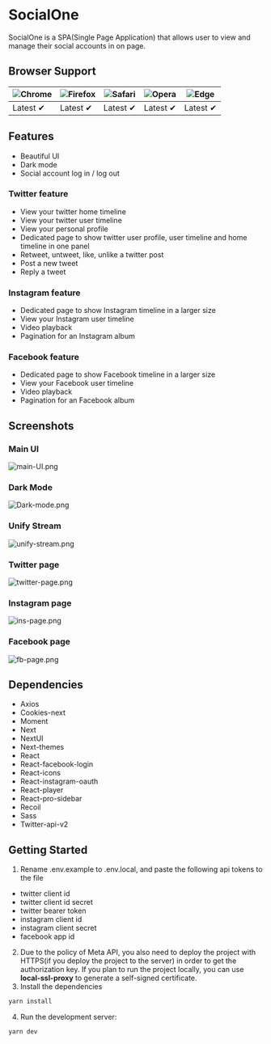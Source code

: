 # SocialOne

SocialOne is a SPA(Single Page Application) that allows user to view and manage their social accounts in on page.

## Browser Support

| ![Chrome](https://raw.githubusercontent.com/alrra/browser-logos/main/src/chrome/chrome_48x48.png) | ![Firefox](https://raw.githubusercontent.com/alrra/browser-logos/main/src/firefox/firefox_48x48.png) | ![Safari](https://raw.githubusercontent.com/alrra/browser-logos/main/src/safari/safari_48x48.png) | ![Opera](https://raw.githubusercontent.com/alrra/browser-logos/main/src/opera/opera_48x48.png) | ![Edge](https://raw.githubusercontent.com/alrra/browser-logos/main/src/edge/edge_48x48.png) |
|---------------------------------------------------------------------------------------------------|------------------------------------------------------------------------------------------------------|---------------------------------------------------------------------------------------------------|------------------------------------------------------------------------------------------------|---------------------------------------------------------------------------------------------|
| Latest ✔                                                                                          | Latest ✔                                                                                             | Latest ✔                                                                                          | Latest ✔                                                                                       | Latest ✔                                                                                    

## Features

- Beautiful UI
- Dark mode
- Social account log in / log out

### Twitter feature

- View your twitter home timeline
- View your twitter user timeline
- View your personal profile
- Dedicated page to show twitter user profile, user timeline and home timeline in one panel
- Retweet, untweet, like, unlike a twitter post
- Post a new tweet
- Reply a tweet

### Instagram feature

- Dedicated page to show Instagram timeline in a larger size
- View your Instagram user timeline
- Video playback
- Pagination for an Instagram album

### Facebook feature

- Dedicated page to show Facebook timeline in a larger size
- View your Facebook user timeline
- Video playback
- Pagination for an Facebook album

## Screenshots

### Main UI

![main-UI.png](doc%2Fmain-UI.png)

### Dark Mode

![Dark-mode.png](doc%2FDark-mode.png)

### Unify Stream

![unify-stream.png](doc%2Funify-stream.png)

### Twitter page

![twitter-page.png](doc%2Ftwitter-page.png)

### Instagram page

![ins-page.png](doc%2Fins-page.png)

### Facebook page

![fb-page.png](doc%2Ffb-page.png)

## Dependencies

- Axios
- Cookies-next
- Moment
- Next
- NextUI
- Next-themes
- React
- React-facebook-login
- React-icons
- React-instagram-oauth
- React-player
- React-pro-sidebar
- Recoil
- Sass
- Twitter-api-v2

## Getting Started

1. Rename .env.example to .env.local, and paste the following api tokens to the file

- twitter client id
- twitter client id secret
- twitter bearer token
- instagram client id
- instagram client secret
- facebook app id

2. Due to the policy of Meta API, you also need to deploy the project with HTTPS(if you deploy the project to the
   server) in order to get the authorization key.
   If you plan to run the project locally, you can use **local-ssl-proxy** to generate a self-signed certificate.
3. Install the dependencies

```bash
yarn install
```

4. Run the development server:

```bash
yarn dev
```
